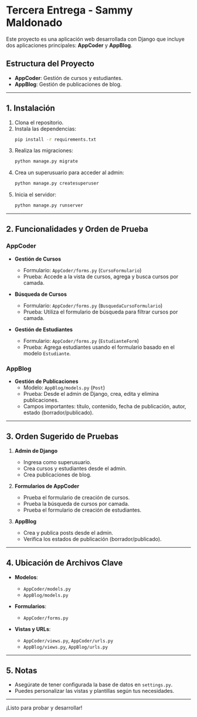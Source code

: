 # Tercera Entrega - Sammy Maldonado

Este proyecto es una aplicación web desarrollada con Django que incluye dos aplicaciones principales: **AppCoder** y **AppBlog**.

## Estructura del Proyecto

- **AppCoder**: Gestión de cursos y estudiantes.
- **AppBlog**: Gestión de publicaciones de blog.

---

## 1. Instalación

1. Clona el repositorio.
2. Instala las dependencias:
   ```bash
   pip install -r requirements.txt
   ```
3. Realiza las migraciones:
   ```bash
   python manage.py migrate
   ```
4. Crea un superusuario para acceder al admin:
   ```bash
   python manage.py createsuperuser
   ```
5. Inicia el servidor:
   ```bash
   python manage.py runserver
   ```

---

## 2. Funcionalidades y Orden de Prueba

### AppCoder

- **Gestión de Cursos**
  - Formulario: `AppCoder/forms.py` (`CursoFormulario`)
  - Prueba: Accede a la vista de cursos, agrega y busca cursos por camada.

- **Búsqueda de Cursos**
  - Formulario: `AppCoder/forms.py` (`BusquedaCursoFormulario`)
  - Prueba: Utiliza el formulario de búsqueda para filtrar cursos por camada.

- **Gestión de Estudiantes**
  - Formulario: `AppCoder/forms.py` (`EstudianteForm`)
  - Prueba: Agrega estudiantes usando el formulario basado en el modelo `Estudiante`.

### AppBlog

- **Gestión de Publicaciones**
  - Modelo: `AppBlog/models.py` (`Post`)
  - Prueba: Desde el admin de Django, crea, edita y elimina publicaciones.
  - Campos importantes: título, contenido, fecha de publicación, autor, estado (borrador/publicado).

---

## 3. Orden Sugerido de Pruebas

1. **Admin de Django**
   - Ingresa como superusuario.
   - Crea cursos y estudiantes desde el admin.
   - Crea publicaciones de blog.

2. **Formularios de AppCoder**
   - Prueba el formulario de creación de cursos.
   - Prueba la búsqueda de cursos por camada.
   - Prueba el formulario de creación de estudiantes.

3. **AppBlog**
   - Crea y publica posts desde el admin.
   - Verifica los estados de publicación (borrador/publicado).

---

## 4. Ubicación de Archivos Clave

- **Modelos**:  
  - `AppCoder/models.py`  
  - `AppBlog/models.py`

- **Formularios**:  
  - `AppCoder/forms.py`

- **Vistas y URLs**:  
  - `AppCoder/views.py`, `AppCoder/urls.py`  
  - `AppBlog/views.py`, `AppBlog/urls.py`

---

## 5. Notas

- Asegúrate de tener configurada la base de datos en `settings.py`.
- Puedes personalizar las vistas y plantillas según tus necesidades.

---

¡Listo para probar y desarrollar!